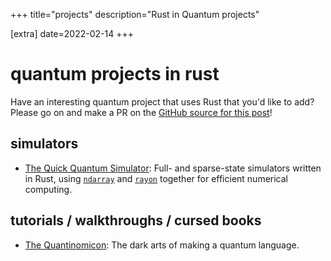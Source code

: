+++
title="projects"
description="Rust in Quantum projects"

[extra]
date=2022-02-14
+++

# quantum projects in rust

Have an interesting quantum project that uses Rust that you'd like to add? Please go on and make a PR on the [GitHub source for this post](https://github.com/qrust-dev/qrust-dev.github.io/blob/main/content/projects/_index.md)!

## simulators

- [The Quick Quantum Simulator](https://github.com/swernli/quick-quantum-sim/): Full- and sparse-state simulators written in Rust, using [`ndarray`](https://github.com/rust-ndarray/ndarray-linalg/) and [`rayon`](https://github.com/rayon-rs/rayon) together for efficient numerical computing.

## tutorials / walkthroughs / cursed books

- [The Quantinomicon](/quantinomocon/): The dark arts of making a quantum language.
